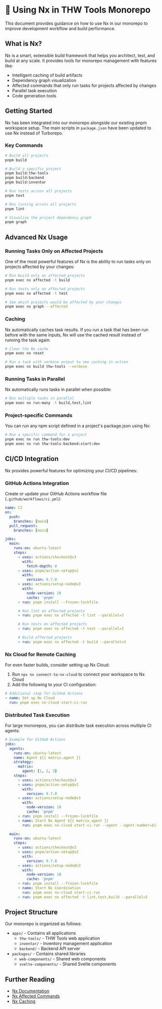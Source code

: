 # 🚀 Using Nx in THW Tools Monorepo

This document provides guidance on how to use Nx in our monorepo to improve development workflow and build performance.

## What is Nx?

Nx is a smart, extensible build framework that helps you architect, test, and build at any scale. It provides tools for monorepo management with features like:

- Intelligent caching of build artifacts
- Dependency graph visualization
- Affected commands that only run tasks for projects affected by changes
- Parallel task execution
- Code generation tools

## Getting Started

Nx has been integrated into our monorepo alongside our existing pnpm workspace setup. The main scripts in `package.json` have been updated to use Nx instead of Turborepo.

### Key Commands

```bash
# Build all projects
pnpm build

# Build a specific project
pnpm build:thw-tools
pnpm build:backend
pnpm build:inventar

# Run tests across all projects
pnpm test

# Run linting across all projects
pnpm lint

# Visualize the project dependency graph
pnpm graph
```

## Advanced Nx Usage

### Running Tasks Only on Affected Projects

One of the most powerful features of Nx is the ability to run tasks only on projects affected by your changes:

```bash
# Run build only on affected projects
pnpm exec nx affected -t build

# Run tests only on affected projects
pnpm exec nx affected -t test

# See which projects would be affected by your changes
pnpm exec nx graph --affected
```

### Caching

Nx automatically caches task results. If you run a task that has been run before with the same inputs, Nx will use the cached result instead of running the task again:

```bash
# Clear the Nx cache
pnpm exec nx reset

# Run a task with verbose output to see caching in action
pnpm exec nx build thw-tools --verbose
```

### Running Tasks in Parallel

Nx automatically runs tasks in parallel when possible:

```bash
# Run multiple tasks in parallel
pnpm exec nx run-many -t build,test,lint
```

### Project-specific Commands

You can run any npm script defined in a project's package.json using Nx:

```bash
# Run a specific command for a project
pnpm exec nx run thw-tools:dev
pnpm exec nx run thw-tools-backend:start:dev
```

## CI/CD Integration

Nx provides powerful features for optimizing your CI/CD pipelines:

### GitHub Actions Integration

Create or update your GitHub Actions workflow file (`.github/workflows/ci.yml`):

```yaml
name: CI
on:
  push:
    branches: [main]
  pull_request:
    branches: [main]

jobs:
  main:
    runs-on: ubuntu-latest
    steps:
      - uses: actions/checkout@v3
        with:
          fetch-depth: 0
      - uses: pnpm/action-setup@v2
        with:
          version: 9.7.0
      - uses: actions/setup-node@v3
        with:
          node-version: 18
          cache: 'pnpm'
      - run: pnpm install --frozen-lockfile

      # Run lint on affected projects
      - run: pnpm exec nx affected -t lint --parallel=3

      # Run tests on affected projects
      - run: pnpm exec nx affected -t test --parallel=3

      # Build affected projects
      - run: pnpm exec nx affected -t build --parallel=3
```

### Nx Cloud for Remote Caching

For even faster builds, consider setting up Nx Cloud:

1. Run `npx nx connect-to-nx-cloud` to connect your workspace to Nx Cloud
2. Add the following to your CI configuration:

```yaml
# Additional step for GitHub Actions
- name: Set up Nx Cloud
  run: pnpm exec nx-cloud start-ci-run
```

### Distributed Task Execution

For large monorepos, you can distribute task execution across multiple CI agents:

```yaml
# Example for GitHub Actions
jobs:
  agents:
    runs-on: ubuntu-latest
    name: Agent ${{ matrix.agent }}
    strategy:
      matrix:
        agent: [1, 2, 3]
    steps:
      - uses: actions/checkout@v3
      - uses: pnpm/action-setup@v2
        with:
          version: 9.7.0
      - uses: actions/setup-node@v3
        with:
          node-version: 18
          cache: 'pnpm'
      - run: pnpm install --frozen-lockfile
      - name: Start Nx Agent ${{ matrix.agent }}
        run: pnpm exec nx-cloud start-ci-run --agent --agent-number=${{ matrix.agent }}

  main:
    runs-on: ubuntu-latest
    steps:
      - uses: actions/checkout@v3
      - uses: pnpm/action-setup@v2
        with:
          version: 9.7.0
      - uses: actions/setup-node@v3
        with:
          node-version: 18
          cache: 'pnpm'
      - run: pnpm install --frozen-lockfile
      - name: Start Nx Coordination
        run: pnpm exec nx-cloud start-ci-run
      - run: pnpm exec nx affected -t lint,test,build --parallel=3
```

## Project Structure

Our monorepo is organized as follows:

- `apps/` - Contains all applications
  - `thw-tools/` - THW Tools web application
  - `inventar/` - Inventory management application
  - `backend/` - Backend API server
- `packages/` - Contains shared libraries
  - `web-components/` - Shared web components
  - `svelte-components/` - Shared Svelte components

## Further Reading

- [Nx Documentation](https://nx.dev/getting-started/intro)
- [Nx Affected Commands](https://nx.dev/concepts/affected)
- [Nx Caching](https://nx.dev/concepts/how-caching-works)
